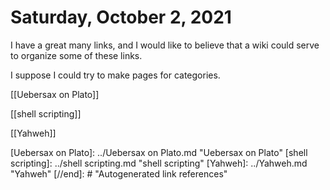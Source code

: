 # Saturday, October 2, 2021

I have a great many links, and I would like to believe that a wiki could serve to organize some of these links.

I suppose I could try to make pages for categories.

[[Uebersax on Plato]]

[[shell scripting]]

[[Yahweh]]

[//begin]: # "Autogenerated link references for markdown compatibility"
[Uebersax on Plato]: ../Uebersax on Plato.md "Uebersax on Plato"
[shell scripting]: ../shell scripting.md "shell scripting"
[Yahweh]: ../Yahweh.md "Yahweh"
[//end]: # "Autogenerated link references"